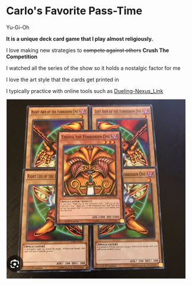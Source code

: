 # Carlo's Favorite Pass-Time

Yu-Gi-Oh 

**It is a unique deck card game that I play almost religiously.**

I love making new strategies to ~~compete against others~~ **Crush The Competition**

I watched all the series of the show so it holds a nostalgic factor for me

I love the art style that the cards get printed in 

I typically practice with online tools such as [Dueling-Nexus_Link](https://duelingnexus.com/login "Dueling Nexus")

![Exodia](Exodia.PNG)




